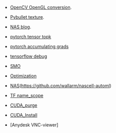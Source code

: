 * [OpenCV OpenGL conversion](https://strawlab.org/2011/11/05/augmented-reality-with-OpenGL/).

* [Pybullet texture](https://github.com/bulletphysics/bullet3/blob/master/examples/pybullet/examples/changeTexture.py).

* [NAS blog](https://lilianweng.github.io/lil-log/).

* [pytorch tensor topk](https://discuss.pytorch.org/t/how-to-use-torch-topk-to-set-non-topk-values-of-a-tensor-to-zero/3985)

* [pytorch accumulating grads](https://medium.com/huggingface/training-larger-batches-practical-tips-on-1-gpu-multi-gpu-distributed-setups-ec88c3e51255)

* [tensorflow debug](https://github.com/wookayin/tensorflow-talk-debugging)

* [SMO](https://jonchar.net/notebooks/SVM/)

* [Optimization](http://www.princeton.edu/~yc5/ele538_optimization/index.html)

* [NAS](https://lab.wallarm.com/the-first-step-by-step-guide-for-implementing-neural-architecture-search-with-reinforcement-99ade71b3d28)(https://github.com/wallarm/nascell-automl)  

* [TF name_scope](https://stackoverflow.com/questions/35919020/whats-the-difference-of-name-scope-and-a-variable-scope-in-tensorflow/43581502#43581502)

* [CUDA_purge](https://stackoverflow.com/questions/56431461/how-to-remove-cuda-completely-from-ubuntu)

* [CUDA_Install](https://medium.com/@chami.soufiane/installation-guide-for-cuda-10-x-on-ubuntu-16-04-18-04-20-04-3a826a110ff5)

* [Anydesk VNC-viewer]
